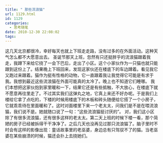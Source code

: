 ```yaml
---
title: " 那些流浪猫"
url: 1129.html
id: 1129
categories:
  - 思考随笔
date: 2010-12-30 22:08:02
tags:
---
```


这几天北京都很冷，幸好每天也就上下班走走路，没有过多的在外面活动。这种天气怎么都不大愿意出去。 圣诞节那天上班，忽然有只还挺胖乎的流浪猫跟着我走，我蹲下来给它挠了一会下巴后，走出了小区。这个小家伙作为一只猫也就只能跟到这份上了。结果晚上下班回来，发现这家伙还在楼底下的车边蹲着。看见我它又跑过来跟着。猫作为挺有性格的动物，它一直跟着我让我觉得它可能是有求于我。我想到最近这些流浪猫在外面可能真的太冷了。晚上也不知道它们睡哪。 我们本想把这家伙抱到家里暖和一下，结果它还是有些抵触，不大放心，在楼底下就不愿意再往里走了。不过其实我们这弹丸之地，它真上来还不好办呢。于是我们上楼给它拿了点吃的，下楼的时候用楼底下的木板和砖头随便给它搭了一个小房子，它就乖乖待在里面暖和了。这时对面楼里下来一个老太太，问我们是不是在喂流浪猫，我们说不是。她就随口说了一句：“这些流浪猫挺讨厌的”。 对，我们这小区除了有很多流浪猫，还有很多这样的老太太。第二天上班的时候下楼一看，那个简陋的房子已经被拆得干干净净了。之后几天也没再见过那只流浪猫了。脑子里时不时会有这样的影像出现：童话故事里的老巫婆，身边总有只驾驭不了的猫。当老巫婆在某些崩溃的时候，猫还会扑上去挠她们。